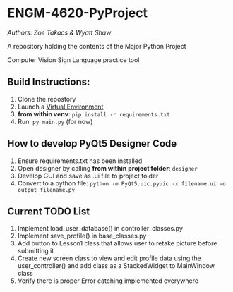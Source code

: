 # ENGM-4620-PyProject
*Authors: Zoe Takacs & Wyatt Shaw*

A repository holding the contents of the Major Python Project

Computer Vision Sign Language practice tool

## Build Instructions:

1. Clone the repostory
2. Launch a [Virtual Environment](https://docs.python.org/3/library/venv.html)
3. **from within venv**: `pip install -r requirements.txt`
4. Run: `py main.py` (for now)

## How to develop PyQt5 Designer Code

1. Ensure requirements.txt has been installed
2. Open designer by calling **from within project folder**: `designer`
3. Develop GUI and save as .ui file to project folder
4. Convert to a python file: `python -m PyQt5.uic.pyuic -x filename.ui -o output_filename.py`

## Current TODO List

1. Implement load_user_database() in controller_classes.py
2. Implement save_profile() in base_classes.py
3. Add button to Lesson1 class that allows user to retake picture before submitting it
4. Create new screen class to view and edit profile data using the user_controller() and add class as a StackedWidget to MainWindow class
5. Verify there is proper Error catching implemented everywhere